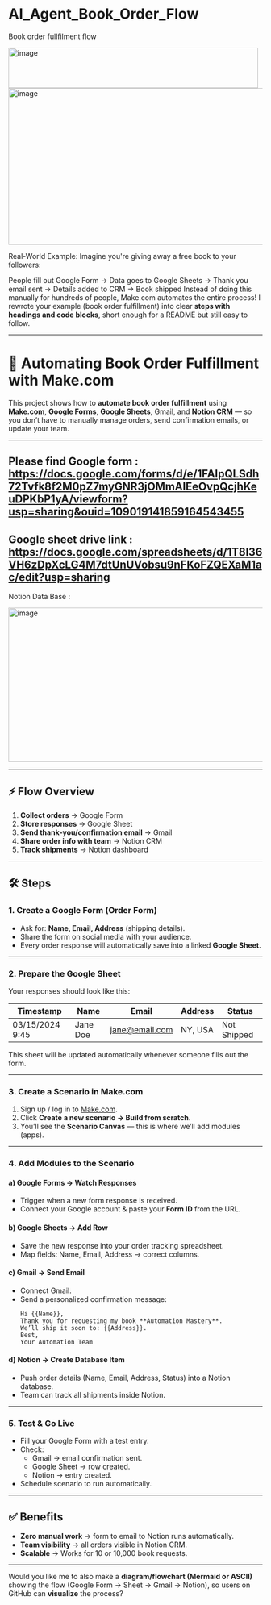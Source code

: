 # AI_Agent_Book_Order_Flow
Book order fullfilment flow

 <img width="495" height="80" alt="image" src="https://github.com/user-attachments/assets/67dcf4ba-9e46-4477-afc3-145e5c755931" />

<img width="1120" height="311" alt="image" src="https://github.com/user-attachments/assets/d67bf6af-cf17-4fde-a49f-64dfcaf0ad71" />

Real-World Example: Imagine you're giving away a free book to your followers:

People fill out Google Form → Data goes to Google Sheets → Thank you email sent → Details added to CRM → Book shipped
Instead of doing this manually for hundreds of people, Make.com automates the entire process!
I rewrote your example (book order fulfillment) into clear **steps with headings and code blocks**, short enough for a README but still easy to follow.

---

# 📘 Automating Book Order Fulfillment with Make.com  

This project shows how to **automate book order fulfillment** using **Make.com**, **Google Forms**, **Google Sheets**, Gmail, and **Notion CRM** — so you don’t have to manually manage orders, send confirmation emails, or update your team.  

---
Please find 
Google form : https://docs.google.com/forms/d/e/1FAIpQLSdh72Tvfk8f2M0pZ7myGNR3jOMmAlEeOvpQcjhKeuDPKbP1yA/viewform?usp=sharing&ouid=109019141859164543455
----
Google sheet drive link : https://docs.google.com/spreadsheets/d/1T8I36VH6zDpXcLG4M7dtUnUVobsu9nFKoFZQEXaM1ac/edit?usp=sharing
---
Notion Data Base : 

<img width="1577" height="306" alt="image" src="https://github.com/user-attachments/assets/be392ad0-83d1-4ba3-98a7-dd9b38184424" />

---
## ⚡ Flow Overview  
1. **Collect orders** → Google Form  
2. **Store responses** → Google Sheet  
3. **Send thank‑you/confirmation email** → Gmail  
4. **Share order info with team** → Notion CRM  
5. **Track shipments** → Notion dashboard  

---

## 🛠 Steps  

### 1. Create a Google Form (Order Form)  
- Ask for: **Name, Email, Address** (shipping details).  
- Share the form on social media with your audience.  
- Every order response will automatically save into a linked **Google Sheet**.  

---

### 2. Prepare the Google Sheet  
Your responses should look like this:  

| Timestamp       | Name       | Email             | Address        | Status        |
|-----------------|------------|------------------|----------------|---------------|
| 03/15/2024 9:45 | Jane Doe   | jane@email.com   | NY, USA        | Not Shipped   |  

This sheet will be updated automatically whenever someone fills out the form.  

---

### 3. Create a Scenario in Make.com  
1. Sign up / log in to [Make.com](https://www.make.com/en/register?pc=j...).  
2. Click **Create a new scenario → Build from scratch**.  
3. You’ll see the **Scenario Canvas** — this is where we’ll add modules (apps).  

---

### 4. Add Modules to the Scenario  
#### a) Google Forms → **Watch Responses**  
- Trigger when a new form response is received.  
- Connect your Google account & paste your **Form ID** from the URL.  

#### b) Google Sheets → **Add Row**  
- Save the new response into your order tracking spreadsheet.  
- Map fields: Name, Email, Address → correct columns.  

#### c) Gmail → **Send Email**  
- Connect Gmail.  
- Send a personalized confirmation message:  
  ```
  Hi {{Name}},  
  Thank you for requesting my book **Automation Mastery**.  
  We’ll ship it soon to: {{Address}}.  
  Best,  
  Your Automation Team
  ```  

#### d) Notion → **Create Database Item**  
- Push order details (Name, Email, Address, Status) into a Notion database.  
- Team can track all shipments inside Notion.  

---

### 5. Test & Go Live  
- Fill your Google Form with a test entry.  
- Check:  
  - Gmail → email confirmation sent.  
  - Google Sheet → row created.  
  - Notion → entry created.  
- Schedule scenario to run automatically.  

---

## ✅ Benefits  
- **Zero manual work** → form to email to Notion runs automatically.  
- **Team visibility** → all orders visible in Notion CRM.  
- **Scalable** → Works for 10 or 10,000 book requests.





---

Would you like me to also make a **diagram/flowchart (Mermaid or ASCII)** showing the flow (Google Form → Sheet → Gmail → Notion), so users on GitHub can **visualize** the process?
